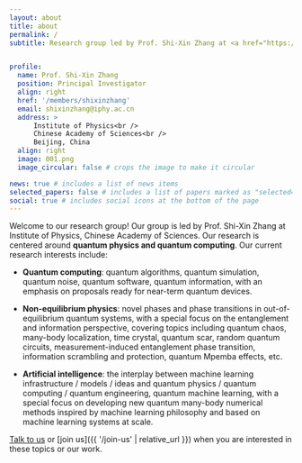 ```yaml
---
layout: about
title: about
permalink: /
subtitle: Research group led by Prof. Shi-Xin Zhang at <a href="https://www.iop.cas.cn/"> IOP-CAS </a>


profile:
  name: Prof. Shi-Xin Zhang
  position: Principal Investigator
  align: right
  href: '/members/shixinzhang'
  email: shixinzhang@iphy.ac.cn
  address: >
      Institute of Physics<br />
      Chinese Academy of Sciences<br />
      Beijing, China
  align: right
  image: 001.png
  image_circular: false # crops the image to make it circular

news: true # includes a list of news items
selected_papers: false # includes a list of papers marked as "selected={true}"
social: true # includes social icons at the bottom of the page
---
```



Welcome to our research group! Our group is led by Prof. Shi-Xin Zhang at Institute of Physics, Chinese Academy of Sciences. Our research is centered around **quantum physics and quantum computing**. Our current research interests include:

* **Quantum computing**: quantum algorithms, quantum simulation, quantum noise, quantum software, quantum information, with an emphasis on proposals ready for near-term quantum devices.

* **Non-equilibrium physics**: novel phases and phase transitions in out-of-equilibrium quantum systems, with a special focus on the entanglement and information perspective, covering topics including quantum chaos, many-body localization, time crystal, quantum scar, random quantum circuits, measurement-induced entanglement phase transition, information scrambling and protection, quantum Mpemba effects, etc.

* **Artificial intelligence**: the interplay between machine learning infrastructure / models / ideas and quantum physics / quantum computing / quantum engineering, quantum machine learning, with a special focus on developing new quantum many-body numerical methods inspired by machine learning philosophy and based on machine learning systems at scale.




[Talk to us](mailto:shixinzhang@iphy.ac.cn) or [join us]({{ '/join-us' | relative_url }}) when you are interested in these topics or our work.